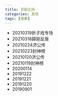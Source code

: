 ```yaml
---
title: 京剧主持
categories: 其他
tags: [报幕]
---
```


+ 20210319折子戏专场 
+ 20210318薛刚反唐
+ 20210224济公传
+ 20210223封神榜
+ 20210120济公传
+ 20210119封神榜
+ 20200114
+ 20191222
+ 20191221
+ 20191220
+ 20190901